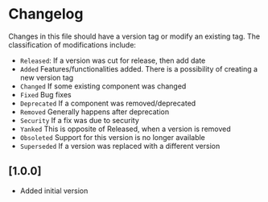 # Changelog

Changes in this file should have a version tag or modify an existing tag.
The classification of modifications include:
- `Released`:
  If a version was cut for release, then add date
- `Added`
  Features/functionalities added. There is a possibility of creating a new
  version tag
- `Changed`
  If some existing component was changed
- `Fixed`
  Bug fixes
- `Deprecated`
  If a component was removed/deprecated
- `Removed`
  Generally happens after deprecation
- `Security`
  If a fix was due to security
- `Yanked`
  This is opposite of Released, when a version is removed
- `Obsoleted`
  Support for this version is no longer available
- `Superseded`
  If a version was replaced with a different version

## [1.0.0]
- Added initial version
